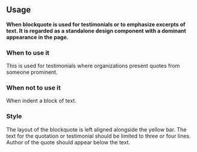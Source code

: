 ## Usage

**When blockquote is used for testimonials or to emphasize excerpts of text. It is regarded as a standalone design component with a dominant appearance in the page.**

### When to use it

This is used for testimonials where organizations present quotes from someone prominent. 

### When not to use it

When indent a block of text.

### Style

The layout of the blockquote is left aligned alongside the yellow bar. The text for the quotation or testimonial should be limited to three or four lines. Author of the quote should appear below the text.

